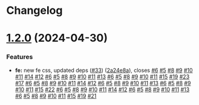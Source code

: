 # Changelog

# [1.2.0](https://github.com/nikolajovancevic/automating-stuff/compare/v1.1.1...v1.2.0) (2024-04-30)


### Features

* **fe:** new fe css, updated deps  ([#33](https://github.com/nikolajovancevic/automating-stuff/issues/33)) ([2a24e8a](https://github.com/nikolajovancevic/automating-stuff/commit/2a24e8a1d1274ca17049db0f2e70830a8549efdb)), closes [#6](https://github.com/nikolajovancevic/automating-stuff/issues/6) [#5](https://github.com/nikolajovancevic/automating-stuff/issues/5) [#8](https://github.com/nikolajovancevic/automating-stuff/issues/8) [#9](https://github.com/nikolajovancevic/automating-stuff/issues/9) [#10](https://github.com/nikolajovancevic/automating-stuff/issues/10) [#11](https://github.com/nikolajovancevic/automating-stuff/issues/11) [#14](https://github.com/nikolajovancevic/automating-stuff/issues/14) [#12](https://github.com/nikolajovancevic/automating-stuff/issues/12) [#6](https://github.com/nikolajovancevic/automating-stuff/issues/6) [#5](https://github.com/nikolajovancevic/automating-stuff/issues/5) [#8](https://github.com/nikolajovancevic/automating-stuff/issues/8) [#9](https://github.com/nikolajovancevic/automating-stuff/issues/9) [#10](https://github.com/nikolajovancevic/automating-stuff/issues/10) [#11](https://github.com/nikolajovancevic/automating-stuff/issues/11) [#13](https://github.com/nikolajovancevic/automating-stuff/issues/13) [#6](https://github.com/nikolajovancevic/automating-stuff/issues/6) [#5](https://github.com/nikolajovancevic/automating-stuff/issues/5) [#8](https://github.com/nikolajovancevic/automating-stuff/issues/8) [#9](https://github.com/nikolajovancevic/automating-stuff/issues/9) [#10](https://github.com/nikolajovancevic/automating-stuff/issues/10) [#11](https://github.com/nikolajovancevic/automating-stuff/issues/11) [#15](https://github.com/nikolajovancevic/automating-stuff/issues/15) [#19](https://github.com/nikolajovancevic/automating-stuff/issues/19) [#23](https://github.com/nikolajovancevic/automating-stuff/issues/23) [#17](https://github.com/nikolajovancevic/automating-stuff/issues/17) [#6](https://github.com/nikolajovancevic/automating-stuff/issues/6) [#5](https://github.com/nikolajovancevic/automating-stuff/issues/5) [#8](https://github.com/nikolajovancevic/automating-stuff/issues/8) [#9](https://github.com/nikolajovancevic/automating-stuff/issues/9) [#10](https://github.com/nikolajovancevic/automating-stuff/issues/10) [#11](https://github.com/nikolajovancevic/automating-stuff/issues/11) [#14](https://github.com/nikolajovancevic/automating-stuff/issues/14) [#12](https://github.com/nikolajovancevic/automating-stuff/issues/12) [#6](https://github.com/nikolajovancevic/automating-stuff/issues/6) [#5](https://github.com/nikolajovancevic/automating-stuff/issues/5) [#8](https://github.com/nikolajovancevic/automating-stuff/issues/8) [#9](https://github.com/nikolajovancevic/automating-stuff/issues/9) [#10](https://github.com/nikolajovancevic/automating-stuff/issues/10) [#11](https://github.com/nikolajovancevic/automating-stuff/issues/11) [#13](https://github.com/nikolajovancevic/automating-stuff/issues/13) [#6](https://github.com/nikolajovancevic/automating-stuff/issues/6) [#5](https://github.com/nikolajovancevic/automating-stuff/issues/5) [#8](https://github.com/nikolajovancevic/automating-stuff/issues/8) [#9](https://github.com/nikolajovancevic/automating-stuff/issues/9) [#10](https://github.com/nikolajovancevic/automating-stuff/issues/10) [#11](https://github.com/nikolajovancevic/automating-stuff/issues/11) [#15](https://github.com/nikolajovancevic/automating-stuff/issues/15) [#22](https://github.com/nikolajovancevic/automating-stuff/issues/22) [#6](https://github.com/nikolajovancevic/automating-stuff/issues/6) [#5](https://github.com/nikolajovancevic/automating-stuff/issues/5) [#8](https://github.com/nikolajovancevic/automating-stuff/issues/8) [#9](https://github.com/nikolajovancevic/automating-stuff/issues/9) [#10](https://github.com/nikolajovancevic/automating-stuff/issues/10) [#11](https://github.com/nikolajovancevic/automating-stuff/issues/11) [#14](https://github.com/nikolajovancevic/automating-stuff/issues/14) [#12](https://github.com/nikolajovancevic/automating-stuff/issues/12) [#6](https://github.com/nikolajovancevic/automating-stuff/issues/6) [#5](https://github.com/nikolajovancevic/automating-stuff/issues/5) [#8](https://github.com/nikolajovancevic/automating-stuff/issues/8) [#9](https://github.com/nikolajovancevic/automating-stuff/issues/9) [#10](https://github.com/nikolajovancevic/automating-stuff/issues/10) [#11](https://github.com/nikolajovancevic/automating-stuff/issues/11) [#13](https://github.com/nikolajovancevic/automating-stuff/issues/13) [#6](https://github.com/nikolajovancevic/automating-stuff/issues/6) [#5](https://github.com/nikolajovancevic/automating-stuff/issues/5) [#8](https://github.com/nikolajovancevic/automating-stuff/issues/8) [#9](https://github.com/nikolajovancevic/automating-stuff/issues/9) [#10](https://github.com/nikolajovancevic/automating-stuff/issues/10) [#11](https://github.com/nikolajovancevic/automating-stuff/issues/11) [#15](https://github.com/nikolajovancevic/automating-stuff/issues/15) [#19](https://github.com/nikolajovancevic/automating-stuff/issues/19) [#21](https://github.com/nikolajovancevic/automating-stuff/issues/21)
